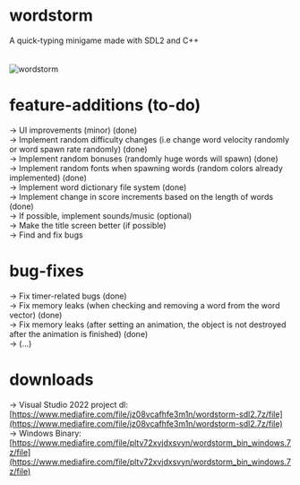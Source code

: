 # wordstorm
A quick-typing minigame made with SDL2 and C++
<br> <br> <br>
![wordstorm](https://i.ibb.co.com/pyVvRzp/Gto-E0d-OJb-QNk.png)

# feature-additions (to-do)
-> UI improvements (minor) (done) <br>
-> Implement random difficulty changes (i.e change word velocity randomly or word spawn rate randomly) (done) <br>
-> Implement random bonuses (randomly huge words will spawn) (done) <br>
-> Implement random fonts when spawning words (random colors already implemented) (done) <br>
-> Implement word dictionary file system (done) <br>
-> Implement change in score increments based on the length of words (done) <br>
-> If possible, implement sounds/music (optional) <br>
-> Make the title screen better (if possible) <br>
-> Find and fix bugs

# bug-fixes
-> Fix timer-related bugs (done) <br>
-> Fix memory leaks (when checking and removing a word from the word vector) (done) <br>
-> Fix memory leaks (after setting an animation, the object is not destroyed after the animation is finished) (done) <br>
-> (...)

# downloads 
-> Visual Studio 2022 project dl: [https://www.mediafire.com/file/jz08vcafhfe3m1n/wordstorm-sdl2.7z/file](https://www.mediafire.com/file/jz08vcafhfe3m1n/wordstorm-sdl2.7z/file) <br>
-> Windows Binary: [https://www.mediafire.com/file/pltv72xvjdxsvyn/wordstorm_bin_windows.7z/file](https://www.mediafire.com/file/pltv72xvjdxsvyn/wordstorm_bin_windows.7z/file)
